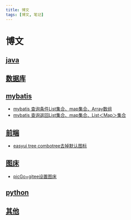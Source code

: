 ```yaml
---
title: 博文
tags: [博文, 笔记]
---
```

# 博文

## [java](./java)

## [数据库](./database)

## [mybatis](./mybatis)
- [mybatis 查询条件List集合、map集合、Array数组](./mybatis/mybatis-list-map-array.md)
- [mybatis 查询返回List集合、map集合、List＜Map＞集合](./mybatis/mybatis-List-map.md)
 
## [前端](./front-end)
- [easyui tree combotree去掉默认图标](docs/blog-article/front-end/easyui/easyui-tree-combotree.md)

## [图床](./drawing-bed)
- [picGo+gitee设置图床](./drawing-bed/picGo+gitee.md)

## [python](./python)

## [其他](./other)

 
